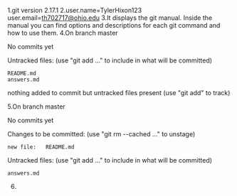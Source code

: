 1.git version 2.17.1
2.user.name=TylerHixon123
  user.email=th702717@ohio.edu
3.It displays the git manual. Inside the manual you can find options and descriptions for each git command and how to use them.
4.On branch master

No commits yet

Untracked files:
  (use "git add <file>..." to include in what will be committed)

	README.md
	answers.md

nothing added to commit but untracked files present (use "git add" to track)

5.On branch master

No commits yet

Changes to be committed:
  (use "git rm --cached <file>..." to unstage)

	new file:   README.md

Untracked files:
  (use "git add <file>..." to include in what will be committed)

	answers.md

6.

